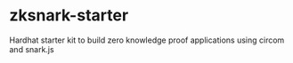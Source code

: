 # zksnark-starter
Hardhat starter kit to build zero knowledge proof applications using circom and snark.js
